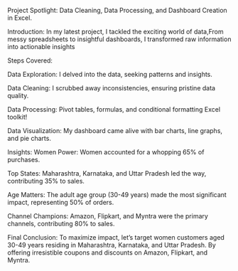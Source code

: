 Project Spotlight: Data Cleaning, Data Processing, and Dashboard Creation in Excel.



Introduction: In my latest project, I tackled the exciting world of data,From messy spreadsheets to insightful dashboards, I transformed raw information into actionable insights



Steps Covered:

Data Exploration: I delved into the data, seeking patterns and insights. 

Data Cleaning: I scrubbed away inconsistencies, ensuring pristine data quality. 

Data Processing: Pivot tables, formulas, and conditional formatting Excel toolkit! 

Data Visualization: My dashboard came alive with bar charts, line graphs, and pie charts.



Insights: Women Power: Women accounted for a whopping 65% of purchases.

 Top States: Maharashtra, Karnataka, and Uttar Pradesh led the way, contributing 35% to sales.

 Age Matters: The adult age group (30-49 years) made the most significant impact, representing 50% of orders. 

Channel Champions: Amazon, Flipkart, and Myntra were the primary channels, contributing 80% to sales.



Final Conclusion: To maximize impact, let’s target women customers aged 30-49 years residing in Maharashtra, Karnataka, and Uttar Pradesh. By offering irresistible coupons and discounts on Amazon, Flipkart, and Myntra.
